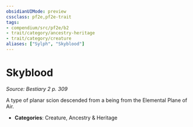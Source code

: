 ```yaml
---
obsidianUIMode: preview
cssclass: pf2e,pf2e-trait
tags:
- compendium/src/pf2e/b2
- trait/category/ancestry-heritage
- trait/category/creature
aliases: ["Sylph", "Skyblood"]
---
```

# Skyblood  
*Source: Bestiary 2 p. 309*  

A type of planar scion descended from a being from the Elemental Plane of Air.

- **Categories**: Creature, Ancestry & Heritage